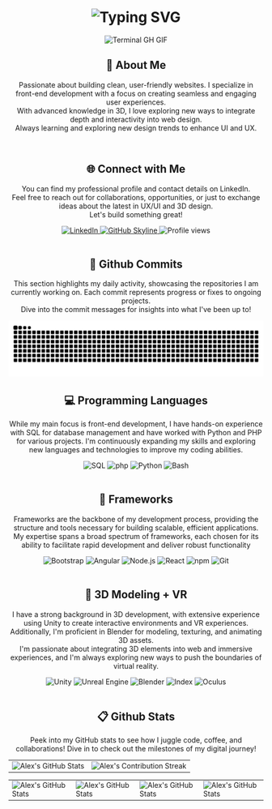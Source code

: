 <div align="center">
    <h1><img src="https://readme-typing-svg.herokuapp.com?font=Jetbrains+mono&size=40&duration=3000&color=33FF33&center=true&vCenter=true&width=435&lines=Hey..+I'm+Alex;This+is..;..my+Github..;" alt="Typing SVG"/></h1>
    <p><img src="terminal-gh.gif" alt="Terminal GH GIF" /></p>
</div>
<div align="center">
    <h2>👀 About Me</h2>
    <!--     <p><img src="termina-gh.gif" alt="Terminal GH GIF" /></p> -->
    <p>Passionate about building clean, user-friendly websites. I specialize in front-end development with a focus on creating seamless and engaging user experiences.<br> With advanced knowledge in 3D, I love exploring new ways to integrate depth and interactivity into web design.<br> Always learning and exploring new design trends to enhance UI and UX.</p>
</div>
<br>
<div align="center">
    <h2 align="center" class="section-heading">🌐 Connect with Me</h2>
    <p> You can find my professional profile and contact details on LinkedIn. <br>Feel free to reach out for collaborations, opportunities, or just to exchange ideas about the latest in UX/UI and 3D design. <br>Let's build something great! </p>
    <div align="center">
        <a href="https://www.linkedin.com/in/alejandro-diaz-perez-867832119">
            <img src="https://img.shields.io/badge/Alejandro Diaz-0077B5?style=for-the-badge&logo=linkedin&logoColor=white" alt="LinkedIn"/>
        </a>
        <!--
        <a href="https://linktr.ee/aleless">
            <img src="https://img.shields.io/badge/Linktree-39E09B?style=for-the-badge&logo=Linktree&logoColor=white" alt="Linktree"/>
        </a>
        -->
        <a href="https://github.com/aleless/aleless" target="_blank">
            <img src="https://img.shields.io/badge/View%20on%20GitHub-%230077B5.svg?&style=for-the-badge&logo=github&logoColor=white" alt="GitHub Skyline"/>
        </a>
        <img src="https://komarev.com/ghpvc/?username=aleless&style=for-the-badge" alt="Profile views" />
    </div>
    <br>
    <div align="center">
        <h2>🚀 Github Commits</h2>
        <p>This section highlights my daily activity, showcasing the repositories I am currently working on. Each commit represents progress or fixes to ongoing projects. <br>Dive into the commit messages for insights into what I've been up to!</p>
        <div align="center">
            <img src="https://raw.githubusercontent.com/aleless/aleless/output/github-contribution-grid-snake-dark.svg" alt="GitHub Contribution Grid Snake Animation"/>
        </div>
    </div>
    <h2 align="center" class="section-heading">💻 Programming Languages</h2>
    <p> While my main focus is front-end development, I have hands-on experience with SQL for database management and have worked with Python and PHP for various projects. I'm continuously expanding my skills and exploring new languages and technologies to improve my coding abilities.</p>
    <div align="center">
        <!--
        <img src="https://img.shields.io/badge/Java-007396?style=for-the-badge&logo=java&logoColor=white" alt="Java" />
        -->
        <img src="https://img.shields.io/badge/SQL-0A0A0A?style=for-the-badge&logo=mysql&logoColor=white" alt="SQL"/>
        <img src="https://img.shields.io/badge/php-4f5b93?style=for-the-badge&logo=php&logoColor=white" alt="php"/>
        <img src="https://img.shields.io/badge/Python-3776AB?style=for-the-badge&logo=python&logoColor=white" alt="Python"/>
        <img src="https://img.shields.io/badge/Bash-4EAA25?style=for-the-badge&logo=gnu-bash&logoColor=white" alt="Bash"/>
    </div>
    <br>
    <h2 align="center" class="section-heading">🔧 Frameworks</h2>
    <p>Frameworks are the backbone of my development process, providing the structure and tools necessary for building scalable, efficient applications. My expertise spans a broad spectrum of frameworks, each chosen for its ability to facilitate rapid development and deliver robust functionality</p>
    <div align="center">
        <img src="https://img.shields.io/badge/Bootstrap-7952B3?style=for-the-badge&logo=bootstrap&logoColor=white" alt="Bootstrap"/>
        <img src="https://img.shields.io/badge/Angular-c3002f?style=for-the-badge&logo=angular&logoColor=white" alt="Angular"/>
        <img src="https://img.shields.io/badge/Node.js-80bd00?style=for-the-badge&logo=nodedotjs&logoColor=white" alt="Node.js"/>
        <img src="https://img.shields.io/badge/React-20232A?style=for-the-badge&logo=react&logoColor=61DAFB" alt="React"/>
        <img src="https://img.shields.io/badge/npm-CB3837?style=for-the-badge&logo=npm&logoColor=white" alt="npm"/>
        <img src="https://img.shields.io/badge/Git-F05032?style=for-the-badge&logo=git&logoColor=white" alt="Git"/>
    </div>
    <br>
    <h2 align="center" class="section-heading">👾 3D Modeling + VR</h2>
    <p>I have a strong background in 3D development, with extensive experience using Unity to create interactive environments and VR experiences. Additionally, I'm proficient in Blender for modeling, texturing, and animating 3D assets. <br>I'm passionate about integrating 3D elements into web and immersive experiences, and I'm always exploring new ways to push the boundaries of virtual reality.</p>
    <div align="center">
        <img src="https://img.shields.io/badge/Unity-222c37?style=for-the-badge&logo=unity&logoColor=white" alt="Unity"/>
        <img src="https://img.shields.io/badge/Unreal_Engine-000000?style=for-the-badge&logo=unreal-engine&logoColor=white" alt="Unreal Engine"/>
        <img src="https://img.shields.io/badge/Blender-EA7600?style=for-the-badge&logo=blender&logoColor=white" alt="Blender"/>
        <img src="https://img.shields.io/badge/Index-123468?style=for-the-badge&logo=valve&logoColor=white" alt="Index"/>
        <img src="https://img.shields.io/badge/Oculus-1c1e20?style=for-the-badge&logo=oculus&logoColor=white" alt="Oculus"/>
    </div>
    <br>
    <div align="center">
        <h2 align="center" class="section-heading"> 📋 Github Stats</h2>
        <p>Peek into my GitHub stats to see how I juggle code, coffee, and collaborations! Dive in to check out the milestones of my digital journey!</p>
        <table align="center" width="100%" height="100%" >
            <tr>
                <td><img style="border: none;" src="https://github-profile-summary-cards.vercel.app/api/cards/profile-details?username=aleless&theme=github_dark" alt="Alex's GitHub Stats"/></td>
                <td><img style="border: none;" src="https://github-readme-streak-stats.herokuapp.com/?user=aleless&theme=merko" alt="Alex's Contribution Streak"/></td>
            </tr>
        </table>
        <table align="center" width="100%" height="100%" >
            <tr>
                <td><img style="border: none;" src="https://github-profile-summary-cards.vercel.app/api/cards/stats?username=aleless&theme=github_dark" alt="Alex's GitHub Stats"/></td>
                <td><img style="border: none;" src="https://github-profile-summary-cards.vercel.app/api/cards/productive-time?username=aleless&theme=github_dark&utcOffset=10" alt="Alex's GitHub Stats"/>
                <td><img style="border: none;" src="https://github-profile-summary-cards.vercel.app/api/cards/repos-per-language?username=aleless&theme=github_dark" alt="Alex's GitHub Stats"/></td>
                <td><img style="border: none;" src="https://github-profile-summary-cards.vercel.app/api/cards/most-commit-language?username=aleless&theme=github_dark" alt="Alex's GitHub Stats"/></td>
            </tr>
        </table>
    </div>

